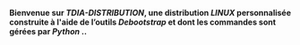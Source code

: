 **Bienvenue sur _TDIA-DISTRIBUTION_, une distribution _LINUX_ personnalisée construite à l'aide de l’outils _Debootstrap_ et dont les commandes sont gérées par _Python_ ..**
